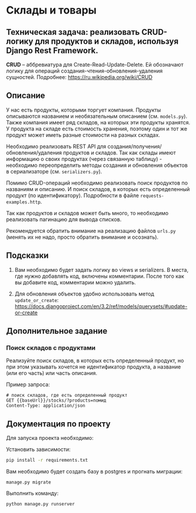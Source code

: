# Склады и товары

## Техническая задача: реализовать CRUD-логику для продуктов и складов, используя Django Rest Framework.

**CRUD** – аббревиатура для Create-Read-Update-Delete. Ей обозначают логику для операций создания-чтения-обновления-удаления сущностей. Подробнее: https://ru.wikipedia.org/wiki/CRUD

## Описание

У нас есть продукты, которыми торгует компания. Продукты описываются названием и необязательным описанием (см. `models.py`). Также компания имеет ряд складов, на которых эти продукты хранятся. У продукта на складе есть стоимость хранения, поэтому один и тот же продукт может иметь разные стоимости на разных складах.

Необходимо реализовать REST API для создания/получения/обновления/удаления продуктов и складов. Так как склады имеют информацию о своих продуктах (через связанную таблицу) - необходимо переопределить методы создания и обновления объектов в сериализаторе (см. `serializers.py`).

Помимо CRUD-операций необходимо реализовать поиск продуктов по названиям и описанию. И поиск складов, в которых есть определенный продукт (по идентификатору). Подробности в файле `requests-examples.http`.

Так как продуктов и складов может быть много, то необходимо реализовать пагинацию для вывода списков.

Рекомендуется обратить внимание на реализацию файлов `urls.py` (менять их не надо, просто обратить внимание и осознать).

## Подсказки

1. Вам необходимо будет задать логику во views и serializers. В места, где нужно добавлять код, включены комментарии. После того как вы добавите код, комментарии можно удалить.

2. Для обновления объектов удобно использовать метод `update_or_create`: https://docs.djangoproject.com/en/3.2/ref/models/querysets/#update-or-create

## Дополнительное задание

### Поиск складов с продуктами

Реализуйте поиск складов, в которых есть определенный продукт, но при этом указывать хочется не идентификатор продукта, а название (или его часть) или часть описания.

Пример запроса:

```
# поиск складов, где есть определенный продукт
GET {{baseUrl}}/stocks/?products=помид
Content-Type: application/json
```

## Документация по проекту

Для запуска проекта необходимо:

Установить зависимости:

```bash
pip install -r requirements.txt
```

Вам необходимо будет создать базу в postgres и прогнать миграции:

```base
manage.py migrate
```

Выполнить команду:

```bash
python manage.py runserver
```
